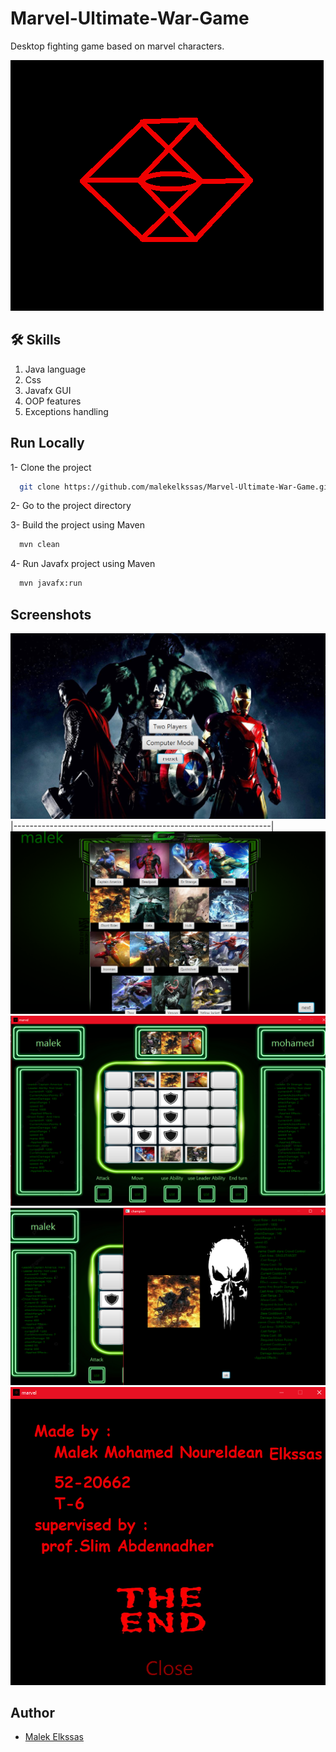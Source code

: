 
# Marvel-Ultimate-War-Game

Desktop fighting game based on marvel characters.


![Logo](https://github.com/malekelkssas/Marvel-Ultimate-War-Game/blob/main/images/logo.png)


## 🛠 Skills
1) Java language
2) Css
3) Javafx GUI
4) OOP features
5) Exceptions handling


## Run Locally

1- Clone the project

```bash
  git clone https://github.com/malekelkssas/Marvel-Ultimate-War-Game.git
```

2- Go to the project directory


3- Build the project using Maven
```bash
  mvn clean
```

4- Run Javafx project using Maven
```bash
  mvn javafx:run
```
## Screenshots


![App Screenshot](https://github.com/malekelkssas/Marvel-Ultimate-War-Game/blob/main/images/screenshots/Screenshot%20(113).png)
|----------------------------------------------------------------|
![App Screenshot](https://github.com/malekelkssas/Marvel-Ultimate-War-Game/blob/main/images/screenshots/Screenshot%20(114).png)
![App Screenshot](https://github.com/malekelkssas/Marvel-Ultimate-War-Game/blob/main/images/screenshots/Screenshot%20(115).png)
![App Screenshot](https://github.com/malekelkssas/Marvel-Ultimate-War-Game/blob/main/images/screenshots/Screenshot%20(116).png)
![App Screenshot](https://github.com/malekelkssas/Marvel-Ultimate-War-Game/blob/main/images/screenshots/Screenshot%20(117).png)

## Author

- [Malek Elkssas](https://github.com/malekelkssas)

